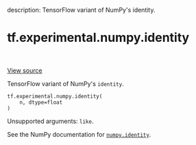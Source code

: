 description: TensorFlow variant of NumPy's identity.

<div itemscope itemtype="http://developers.google.com/ReferenceObject">
<meta itemprop="name" content="tf.experimental.numpy.identity" />
<meta itemprop="path" content="Stable" />
</div>

# tf.experimental.numpy.identity

<!-- Insert buttons and diff -->

<table class="tfo-notebook-buttons tfo-api nocontent" align="left">

</table>

<a target="_blank" class="external" href="/code/stable/tensorflow/python/ops/numpy_ops/np_array_ops.py">View source</a>



TensorFlow variant of NumPy's `identity`.

<pre class="devsite-click-to-copy prettyprint lang-py tfo-signature-link">
<code>tf.experimental.numpy.identity(
    n, dtype=float
)
</code></pre>



<!-- Placeholder for "Used in" -->

Unsupported arguments: `like`.

See the NumPy documentation for [`numpy.identity`](https://numpy.org/doc/1.16/reference/generated/numpy.identity.html).